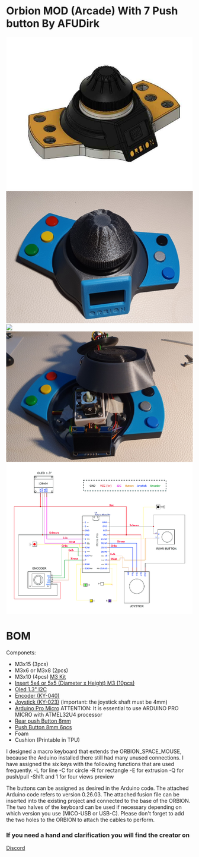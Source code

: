 # Orbion MOD (Arcade) With 7 Push button By AFUDirk


![](IMG/Orbion_arcade.jpg)
![](IMG/Orbion_arcade_real.jpg)
![](IMG/Orbion_arcade_button.jpg)
![](IMG/Orbion_arcade_open.jpg)
![](IMG/Orbion_arcade_sch.png)


# BOM

Componets:
- M3x15 (3pcs)
- M3x6 or M3x8 (2pcs)
- M3x10 (4pcs) 
[M3 Kit](https://s.click.aliexpress.com/e/_9R4lDe)
- [Insert 5x4 or 5x5 (Diameter x Height) M3 (10pcs)](https://s.click.aliexpress.com/e/_9yVx2u)
- [Oled 1.3" I2C](https://s.click.aliexpress.com/e/_AtYDV6)
- [Encoder (KY-040)](https://s.click.aliexpress.com/e/_AmjV9a)
- [Joystick (KY-023)](https://s.click.aliexpress.com/e/_A8hY9K) (important: the joystick shaft must be 4mm)
- [Arduino Pro Micro](https://s.click.aliexpress.com/e/_AYt9zi) ATTENTION: It is essential to use ARDUINO PRO MICRO with ATMEL32U4 processor
- [Rear push Button 8mm](https://s.click.aliexpress.com/e/_ADGxZS)
- [Push Button 8mm 6pcs](https://s.click.aliexpress.com/e/_A5RW7d)
- Foam
- Cushion (Printable in TPU)

I designed a macro keyboard that extends the ORBION_SPACE_MOUSE,
because the Arduino installed there still had many unused connections.
I have assigned the six keys with the following functions that are used frequently.
-L for line
-C for circle
-R for rectangle
-E for extrusion
-Q for push/pull
-Shift and 1 for four views preview

The buttons can be assigned as desired in the Arduino code.
The attached Arduino code refers to version 0.26.03.
The attached fusion file can be inserted into the existing project and connected to the base of the ORBION.
The two halves of the keyboard can be used if necessary depending on which version you use (MICO-USB or USB-C).
Please don't forget to add the two holes to the ORBION to attach the cables to perform.


### If you need a hand and clarification you will find the creator on 
[Discord](https://discord.gg/tgut7grRTV)